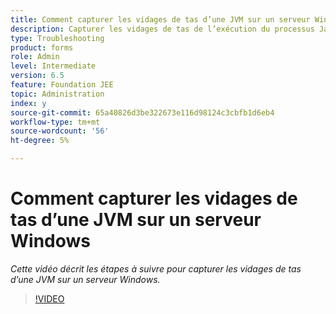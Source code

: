 ```yaml
---
title: Comment capturer les vidages de tas d’une JVM sur un serveur Windows
description: Capturer les vidages de tas de l’exécution du processus Java sur un serveur Windows
type: Troubleshooting
product: forms
role: Admin
level: Intermediate
version: 6.5
feature: Foundation JEE
topic: Administration
index: y
source-git-commit: 65a40826d3be322673e116d98124c3cbfb1d6eb4
workflow-type: tm+mt
source-wordcount: '56'
ht-degree: 5%

---
```



# Comment capturer les vidages de tas d’une JVM sur un serveur Windows

*Cette vidéo décrit les étapes à suivre pour capturer les vidages de tas d’une JVM sur un serveur Windows.*

>[!VIDEO](https://video.tv.adobe.com/v/335490?quality=9&learn=on)